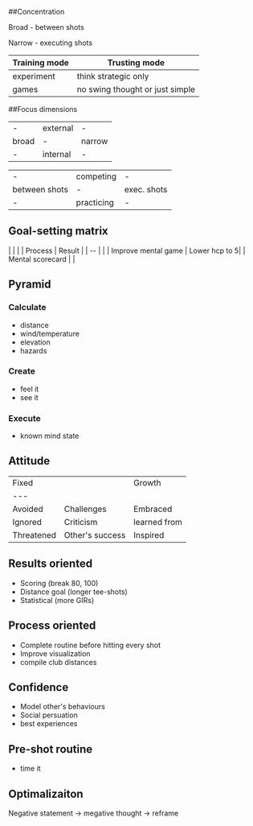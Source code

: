 ##Concentration

Broad - between shots

Narrow - executing shots


| Training mode| Trusting mode|
| --- | ---|
| experiment | think strategic only
| games | no swing thought or just simple

##Focus dimensions

|   |   |   |
| --- | ---| ---|
| - | external | - |
| broad | - | narrow |
| - | internal| - |

|   |   |   |
| --- | ---| ---|
| - |competing| - |
|between shots| - | exec. shots |
| -| practicing | -|

Goal-setting matrix
--

|   |   |
| Process | Result |
| -- | |
| Improve mental game | Lower hcp to 5|
| Mental scorecard |   |

Pyramid
--

### Calculate
  * distance
  * wind/temperature
  * elevation
  * hazards

### Create
  * feel it
  * see it

### Execute
  * known mind state

Attitude
--
|   |   |   |
| --- | ---| ---|
| Fixed | | Growth|
|---|
|Avoided| Challenges | Embraced|
|Ignored| Criticism| learned from|
|Threatened| Other's success| Inspired|

Results oriented
--
  * Scoring (break 80, 100)
  * Distance goal (longer tee-shots)
  * Statistical (more GIRs)

Process oriented
--
  * Complete routine before hitting every shot
  * Improve visualization
  * compile club distances

Confidence
--
  * Model other's behaviours
  * Social persuation
  * best experiences

Pre-shot routine
--
  * time it

Optimalizaiton
--
Negative statement -> megative thought -> reframe

